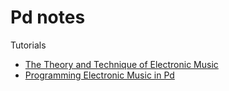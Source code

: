 # Pd notes

Tutorials

- [The Theory and Technique of Electronic Music](http://msp.ucsd.edu/techniques.htm)
- [Programming Electronic Music in Pd](http://www.pd-tutorial.com/english/index.html)
